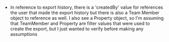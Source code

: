 - In reference to export history, there is a 'createdBy' value for references the user that made the export history but there is also a Team Member object to reference as well.  I also see a Property object, so I'm assuming that TeamMember and Property are filter values that were used to create the export, but I just wanted to verify before making any assumptions